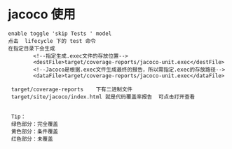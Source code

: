 # jacoco 使用

    enable toggle 'skip Tests ' model
    点击  lifecycle 下的 test 命令
    在指定目录下会生成 
            <!--指定生成.exec文件的存放位置-->
            <destFile>target/coverage-reports/jacoco-unit.exec</destFile>
            <!--Jacoco是根据.exec文件生成最终的报告，所以需指定.exec的存放路径-->
            <dataFile>target/coverage-reports/jacoco-unit.exec</dataFile>
            
     target/coverage-reports    下有二进制文件
     target/site/jacoco/index.html 就是代码覆盖率报告  可点击打开查看
     
     
     Tip：
     绿色部分：完全覆盖
     黄色部分：条件覆盖
     红色部分：未覆盖